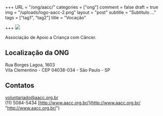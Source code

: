 +++
URL = "/ong/aacc/"
categories = ["ong"]
comment = false
draft = true
img = "/uploads/logo-aacc-2.png"
layout = "post"
subtitle = "Subtítulo ..."
tags = ["tag1", "tag2"]
title = "Vocação"

+++
![](/uploads/logo-aacc-2.png)

Associação de Apoio a Criança com Câncer.

## Localização da ONG

Rua Borges Lagoa, 1603  
Vila Clementino - CEP 04038-034 - São Paulo - SP

## Contatos

voluntariado@aacc.org.br  
(11) 5084-5434
[http://www.aacc.org.br/](http://www.aacc.org.br/ "http://www.aacc.org.br/")